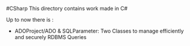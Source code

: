#CSharp
This directory contains work made in C#

Up to now there is :
- ADOProject/ADO & SQLParameter: Two Classes to manage efficiently and securely RDBMS Queries
